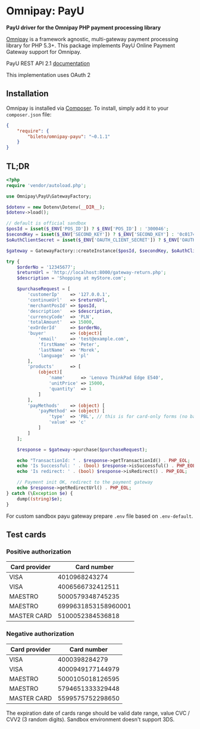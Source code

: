# Omnipay: PayU

**PayU driver for the Omnipay PHP payment processing library**

[Omnipay](https://github.com/thephpleague/omnipay) is a framework agnostic, multi-gateway payment
processing library for PHP 5.3+. This package implements PayU Online Payment Gateway support for Omnipay.

PayU REST API 2.1 [documentation](http://developers.payu.com/en/restapi.html)

This implementation uses OAuth 2

## Installation

Omnipay is installed via [Composer](http://getcomposer.org/). To install, simply add it
to your `composer.json` file:

```json
{
    "require": {
        "bileto/omnipay-payu": "~0.1.1"
    }
}
```
## TL;DR
```php
<?php
require 'vendor/autoload.php';

use Omnipay\PayU\GatewayFactory;

$dotenv = new Dotenv\Dotenv(__DIR__);
$dotenv->load();

// default is official sandbox
$posId = isset($_ENV['POS_ID']) ? $_ENV['POS_ID'] : '300046';
$secondKey = isset($_ENV['SECOND_KEY']) ? $_ENV['SECOND_KEY'] : '0c017495773278c50c7b35434017b2ca';
$oAuthClientSecret = isset($_ENV['OAUTH_CLIENT_SECRET']) ? $_ENV['OAUTH_CLIENT_SECRET'] : 'c8d4b7ac61758704f38ed5564d8c0ae0';

$gateway = GatewayFactory::createInstance($posId, $secondKey, $oAuthClientSecret, true);

try {
    $orderNo = '12345677';
    $returnUrl = 'http://localhost:8000/gateway-return.php';
    $description = 'Shopping at myStore.com';

    $purchaseRequest = [
        'customerIp'    => '127.0.0.1',
        'continueUrl'   => $returnUrl,
        'merchantPosId' => $posId,
        'description'   => $description,
        'currencyCode'  => 'PLN',
        'totalAmount'   => 15000,
        'exOrderId'     => $orderNo,
        'buyer'         => (object)[
            'email'     => 'test@example.com',
            'firstName' => 'Peter',
            'lastName'  => 'Morek',
            'language'  => 'pl'
        ],
        'products'      => [
            (object)[
                'name'      => 'Lenovo ThinkPad Edge E540',
                'unitPrice' => 15000,
                'quantity'  => 1
            ]
        ],
        'payMethods'    => (object) [
            'payMethod' => (object) [
                'type'  => 'PBL', // this is for card-only forms (no bank transfers available)
                'value' => 'c'
            ]
        ]
    ];

    $response = $gateway->purchase($purchaseRequest);

    echo "TransactionId: " . $response->getTransactionId() . PHP_EOL;
    echo 'Is Successful: ' . (bool) $response->isSuccessful() . PHP_EOL;
    echo 'Is redirect: ' . (bool) $response->isRedirect() . PHP_EOL;

    // Payment init OK, redirect to the payment gateway
    echo $response->getRedirectUrl() . PHP_EOL;
} catch (\Exception $e) {
    dump((string)$e);
}
```

For custom sandbox payu gateway prepare `.env` file based on `.env-default`.

## Test cards

### Positive authorization 

| Card provider | Card number
|---|---
|VISA | 4010968243274
|VISA | 4006566732412511
|MAESTRO | 5000579348745235
|MAESTRO | 6999631853158960001
|MASTER CARD| 5100052384536818

### Negative authorization 

| Card provider | Card number
|---|---
|VISA | 4000398284279
|VISA | 4000949177144979
|MAESTRO | 5000105018126595
|MAESTRO | 5794651333329448
|MASTER CARD | 5599575752298650

The expiration date of cards range should be valid date range, value CVC / CVV2 (3 random digits).
Sandbox environment doesn't support 3DS.
